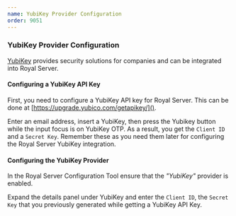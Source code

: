 ```yaml
---
name: YubiKey Provider Configuration
order: 9051
---
```


### <a name="yubikey"></a>YubiKey Provider Configuration

[YubiKey](https://www.yubico.com/) provides security solutions for companies and can be integrated into Royal Server.

#### Configuring a YubiKey API Key

First, you need to configure a YubiKey API key for Royal Server. This can be done at [https://upgrade.yubico.com/getapikey/]().

Enter an email address, insert a YubiKey, then press the Yubikey button while the input focus is on YubiKey OTP. As a result, you get the `Client ID` and a `Secret Key`. Remember these as you need them later for configuring the Royal Server YubiKey integration.

#### Configuring the YubiKey Provider

In the Royal Server Configuration Tool ensure that the _"YubiKey"_ provider is enabled.

Expand the details panel under YubiKey and enter the `Client ID`, the `Secret Key` that you previously generated while getting a YubiKey API Key.
